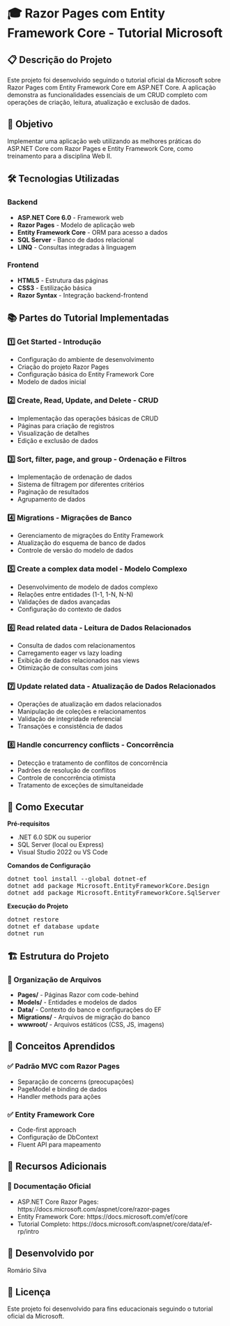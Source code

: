 <h1>🎓 Razor Pages com Entity Framework Core - Tutorial Microsoft</h1>

<h2>📋 Descrição do Projeto</h2>
<p>Este projeto foi desenvolvido seguindo o tutorial oficial da Microsoft sobre Razor Pages com Entity Framework Core em ASP.NET Core. A aplicação demonstra as funcionalidades essenciais de um CRUD completo com operações de criação, leitura, atualização e exclusão de dados.</p>

<h2>🎯 Objetivo</h2>
<p>Implementar uma aplicação web utilizando as melhores práticas do ASP.NET Core com Razor Pages e Entity Framework Core, como treinamento para a disciplina Web II.</p>

<h2>🛠️ Tecnologias Utilizadas</h2>

<h3>Backend</h3>
<ul>
  <li><b>ASP.NET Core 6.0</b> - Framework web</li>
  <li><b>Razor Pages</b> - Modelo de aplicação web</li>
  <li><b>Entity Framework Core</b> - ORM para acesso a dados</li>
  <li><b>SQL Server</b> - Banco de dados relacional</li>
  <li><b>LINQ</b> - Consultas integradas à linguagem</li>
</ul>

<h3>Frontend</h3>
<ul>
  <li><b>HTML5</b> - Estrutura das páginas</li>
  <li><b>CSS3</b> - Estilização básica</li>
  <li><b>Razor Syntax</b> - Integração backend-frontend</li>
</ul>

<h2>📚 Partes do Tutorial Implementadas</h2>

<h3>1️⃣ Get Started - Introdução</h3>
<ul>
  <li>Configuração do ambiente de desenvolvimento</li>
  <li>Criação do projeto Razor Pages</li>
  <li>Configuração básica do Entity Framework Core</li>
  <li>Modelo de dados inicial</li>
</ul>

<h3>2️⃣ Create, Read, Update, and Delete - CRUD</h3>
<ul>
  <li>Implementação das operações básicas de CRUD</li>
  <li>Páginas para criação de registros</li>
  <li>Visualização de detalhes</li>
  <li>Edição e exclusão de dados</li>
</ul>

<h3>3️⃣ Sort, filter, page, and group - Ordenação e Filtros</h3>
<ul>
  <li>Implementação de ordenação de dados</li>
  <li>Sistema de filtragem por diferentes critérios</li>
  <li>Paginação de resultados</li>
  <li>Agrupamento de dados</li>
</ul>

<h3>4️⃣ Migrations - Migrações de Banco</h3>
<ul>
  <li>Gerenciamento de migrações do Entity Framework</li>
  <li>Atualização do esquema de banco de dados</li>
  <li>Controle de versão do modelo de dados</li>
</ul>

<h3>5️⃣ Create a complex data model - Modelo Complexo</h3>
<ul>
  <li>Desenvolvimento de modelo de dados complexo</li>
  <li>Relações entre entidades (1-1, 1-N, N-N)</li>
  <li>Validações de dados avançadas</li>
  <li>Configuração do contexto de dados</li>
</ul>

<h3>6️⃣ Read related data - Leitura de Dados Relacionados</h3>
<ul>
  <li>Consulta de dados com relacionamentos</li>
  <li>Carregamento eager vs lazy loading</li>
  <li>Exibição de dados relacionados nas views</li>
  <li>Otimização de consultas com joins</li>
</ul>

<h3>7️⃣ Update related data - Atualização de Dados Relacionados</h3>
<ul>
  <li>Operações de atualização em dados relacionados</li>
  <li>Manipulação de coleções e relacionamentos</li>
  <li>Validação de integridade referencial</li>
  <li>Transações e consistência de dados</li>
</ul>

<h3>8️⃣ Handle concurrency conflicts - Concorrência</h3>
<ul>
  <li>Detecção e tratamento de conflitos de concorrência</li>
  <li>Padrões de resolução de conflitos</li>
  <li>Controle de concorrência otimista</li>
  <li>Tratamento de exceções de simultaneidade</li>
</ul>

<h2>🚀 Como Executar</h2>

<p><b>Pré-requisitos</b></p>
<ul>
  <li>.NET 6.0 SDK ou superior</li>
  <li>SQL Server (local ou Express)</li>
  <li>Visual Studio 2022 ou VS Code</li>
</ul>

<p><b>Comandos de Configuração</b></p>
<pre>
dotnet tool install --global dotnet-ef
dotnet add package Microsoft.EntityFrameworkCore.Design
dotnet add package Microsoft.EntityFrameworkCore.SqlServer
</pre>

<p><b>Execução do Projeto</b></p>
<pre>
dotnet restore
dotnet ef database update
dotnet run
</pre>

<h2>🏗️ Estrutura do Projeto</h2>

<h3>📁 Organização de Arquivos</h3>
<ul>
  <li><b>Pages/</b> - Páginas Razor com code-behind</li>
  <li><b>Models/</b> - Entidades e modelos de dados</li>
  <li><b>Data/</b> - Contexto do banco e configurações do EF</li>
  <li><b>Migrations/</b> - Arquivos de migração do banco</li>
  <li><b>wwwroot/</b> - Arquivos estáticos (CSS, JS, imagens)</li>
</ul>

<h2>🎯 Conceitos Aprendidos</h2>

<h3>✅ Padrão MVC com Razor Pages</h3>
<ul>
  <li>Separação de concerns (preocupações)</li>
  <li>PageModel e binding de dados</li>
  <li>Handler methods para ações</li>
</ul>

<h3>✅ Entity Framework Core</h3>
<ul>
  <li>Code-first approach</li>
  <li>Configuração de DbContext</li>
  <li>Fluent API para mapeamento</li>
</ul>

<h2>📖 Recursos Adicionais</h2>

<h3>🔗 Documentação Oficial</h3>
<ul>
  <li>ASP.NET Core Razor Pages: https://docs.microsoft.com/aspnet/core/razor-pages</li>
  <li>Entity Framework Core: https://docs.microsoft.com/ef/core</li>
  <li>Tutorial Completo: https://docs.microsoft.com/aspnet/core/data/ef-rp/intro</li>
</ul>



<h2>👥 Desenvolvido por</h2>
<p>Romário Silva</p>

<h2>📄 Licença</h2>
<p>Este projeto foi desenvolvido para fins educacionais seguindo o tutorial oficial da Microsoft.</p>
